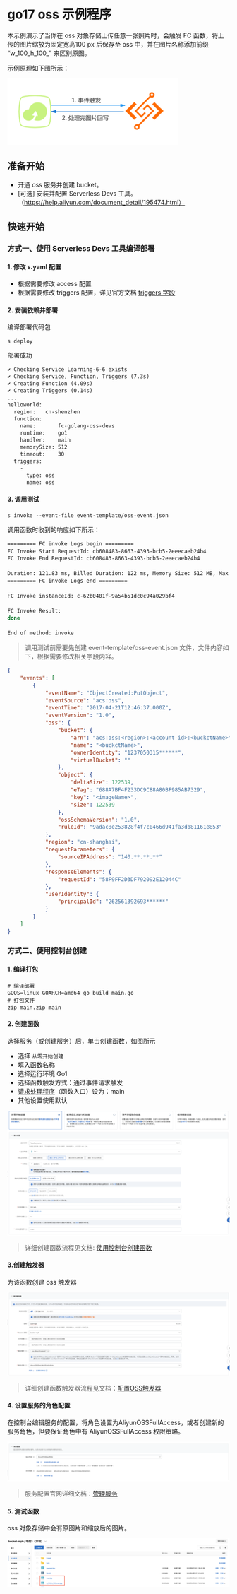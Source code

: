 # go17 oss 示例程序
本示例演示了当你在 oss 对象存储上传任意一张照片时，会触发 FC 函数，将上传的图片缩放为固定宽高100 px 后保存至 oss 中，并在图片名称添加前缀 “w_100_h_100_” 来区别原图。

示例原理如下图所示：

![img_1](assets/20220620161024.png)



## 准备开始
- 开通 oss 服务并创建 bucket。
- [可选] 安装并配置 Serverless Devs 工具。（https://help.aliyun.com/document_detail/195474.html）

## 快速开始
### 方式一、使用 Serverless Devs 工具编译部署

#### 1. 修改 s.yaml 配置
- 根据需要修改 access 配置
- 根据需要修改 triggers 配置，详见官方文档 [triggers 字段](https://docs.serverless-devs.com/fc/yaml/triggers)

#### 2. 安装依赖并部署

编译部署代码包
```shell
s deploy
```
部署成功

```shell
✔ Checking Service Learning-6-6 exists
✔ Checking Service, Function, Triggers (7.3s)
✔ Creating Function (4.09s)
✔ Creating Triggers (0.14s)
...
helloworld: 
  region:   cn-shenzhen
  function: 
    name:       fc-golang-oss-devs
    runtime:    go1
    handler:    main
    memorySize: 512
    timeout:    30
  triggers: 
    - 
      type: oss
      name: oss
```

#### 3. 调用测试

```shell
s invoke --event-file event-template/oss-event.json
```

调用函数时收到的响应如下所示：

```bash
========= FC invoke Logs begin =========
FC Invoke Start RequestId: cb608483-8663-4393-bcb5-2eeecaeb24b4
FC Invoke End RequestId: cb608483-8663-4393-bcb5-2eeecaeb24b4

Duration: 121.83 ms, Billed Duration: 122 ms, Memory Size: 512 MB, Max Memory Used: 20.25 MB
========= FC invoke Logs end =========

FC Invoke instanceId: c-62b0401f-9a54b51dc0c94a029bf4

FC Invoke Result:
done

End of method: invoke
```

> 调用测试前需要先创建 event-template/oss-event.json 文件，文件内容如下，根据需要修改相关字段内容。

```json
{
    "events": [
        {
            "eventName": "ObjectCreated:PutObject",
            "eventSource": "acs:oss",
            "eventTime": "2017-04-21T12:46:37.000Z",
            "eventVersion": "1.0",
            "oss": {
                "bucket": {
                    "arn": "acs:oss:<region>:<account-id>:<buckctName>",
                    "name": "<buckctName>",
                    "ownerIdentity": "1237050315******",
                    "virtualBucket": ""
                },
                "object": {
                    "deltaSize": 122539,
                    "eTag": "688A7BF4F233DC9C88A80BF985AB7329",
                    "key": "<imageName>",
                    "size": 122539
                },
                "ossSchemaVersion": "1.0",
                "ruleId": "9adac8e253828f4f7c0466d941fa3db81161e853"
            },
            "region": "cn-shanghai",
            "requestParameters": {
                "sourceIPAddress": "140.**.**.**"
            },
            "responseElements": {
                "requestId": "58F9FF2D3DF792092E12044C"
            },
            "userIdentity": {
                "principalId": "262561392693******"
            }
        }
    ]
}
```

### 方式二、使用控制台创建

#### 1. 编译打包

```shell
# 编译部署
GOOS=linux GOARCH=amd64 go build main.go
# 打包文件
zip main.zip main
```

#### 2. 创建函数
选择服务（或创建服务）后，单击创建函数，如图所示
- 选择 `从零开始创建`
- 填入函数名称
- 选择运行环境 Go1
- 选择函数触发方式：通过事件请求触发
- [请求处理程序](https://help.aliyun.com/document_detail/323526.html)（函数入口）设为：main
- 其他设置使用默认

![img_2](assets/20220620042530.png)

> 详细创建函数流程见文档: [使用控制台创建函数](https://help.aliyun.com/document_detail/51783.html)

#### 3.创建触发器

为该函数创建 oss 触发器

![img_3](assets/20220620042840.png)

> 详细创建函数触发器流程见文档：[配置OSS触发器](https://help.aliyun.com/document_detail/74765.html)

#### 4. 设置服务的角色配置
在控制台编辑服务的配置，将角色设置为AliyunOSSFullAccess，或者创建新的服务角色，但要保证角色中有 AliyunOSSFullAccess 权限策略。

![img_4](assets/20220620043823.png)

> 服务配置官网详细文档：[管理服务](https://help.aliyun.com/document_detail/73337.html)

#### 5. 测试函数

oss 对象存储中会有原图片和缩放后的图片。

![img_5](assets/20220620044517.png)
